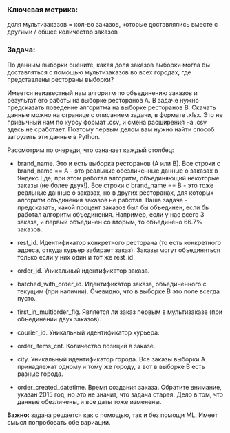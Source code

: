### Ключевая метрика:

доля мультизаказов = кол-во заказов, которые доставлялись вместе с другими / общее количество заказов

### Задача:

По данным выборки оцените, какая доля заказов выборки могла бы доставляться с помощью мультизаказов во всех городах, где представлены рестораны выборки?

Имеется неизвестный нам алгоритм по объединению заказов и результат его работы на выборке ресторанов А. В задаче нужно предсказать поведение алгоритма на выборке ресторанов B. Скачать данные можно на странице с описанием задачи, в формате .xlsx. Это не привычный нам по курсу формат .csv, и смена расширения на .csv здесь не сработает. Поэтому первым делом вам нужно найти способ загрузить эти данные в Python.

Рассмотрим по очереди, что означает каждый столбец:

* brand_name. Это и есть выборка ресторанов (А или В). Все строки с brand_name == А - это реальные обезличенные данные о заказах в Яндекс Еде, при этом работал алгоритм, объединяющий некоторые заказы (не более двух!). Все строки с brand_name == В - это тоже реальные данные о заказах, но в других ресторанах, для которых алгоритм объдинения заказов не работал. Ваша задача - предсказать, какой процент заказов был бы объединен, если бы работал алгоритм объединения. Например, если у нас всего 3 заказа, и первый объединен со вторым, то объединено 66.7% заказов.

* rest_id. Идентификатор конкретного ресторана (то есть конкретного адреса, откуда курьер забирает заказ). Заказы могут объединяться только если у них один и тот же rest_id.

* order_id. Уникальный идентификатор заказа.

* batched_with_order_id. Идентификатор заказа, объединенного с текущим (при наличии). Очевидно, что в выборке В это поле всегда пусто.

* first_in_multiorder_flg. Является ли заказ первым в мультизаказе (при объединении двух заказов).

* courier_id. Уникальный идентификатор курьера.

* order_items_cnt. Количество позиций в заказе.

* city. Уникальный идентификатор города. Все заказы выборки А принадлежат одному и тому же городу, а вот в выборке В есть разные города.

* order_created_datetime. Время создания заказа. Обратите внимание, указан 2015 год, но это не значит, что задача старая. Дело в том, что данные обезличены, и все даты тоже изменены.

**Важно:** задача решается как с помощью, так и без помощи ML. Имеет смысл попробовать обе вариации.
